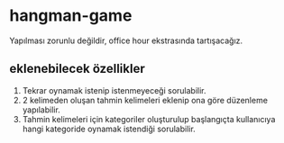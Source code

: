 # hangman-game

Yapılması zorunlu değildir, office hour ekstrasında tartışacağız.

## eklenebilecek özellikler

1. Tekrar oynamak istenip istenmeyeceği sorulabilir.
2. 2 kelimeden oluşan tahmin kelimeleri eklenip ona göre düzenleme yapılabilir.
3. Tahmin kelimeleri için kategoriler oluşturulup başlangıçta kullanıcıya hangi kategoride oynamak istendiği sorulabilir.
